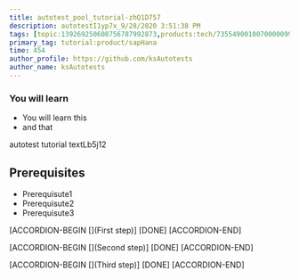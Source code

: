 ```yaml
---
title: autotest_pool_tutorial-zhQ1D757
description: autotestI1yp7x_9/28/2020 3:51:38 PM
tags: [topic:139269250608756787992873,products:tech/73554900100700000996,tutorial:experience/advanced]
primary_tag: tutorial:product/sapHana
time: 454
author_profile: https://github.com/ksAutotests
author_name: ksAutotests
---
```

### You will learn
- You will learn this
- and that

autotest tutorial textLb5j12

## Prerequisites
- Prerequisute1
- Prerequisute2
- Prerequisute3

[ACCORDION-BEGIN [](First step)]
[DONE]
[ACCORDION-END]

[ACCORDION-BEGIN [](Second step)]
[DONE]
[ACCORDION-END]

[ACCORDION-BEGIN [](Third step)]
[DONE]
[ACCORDION-END]

